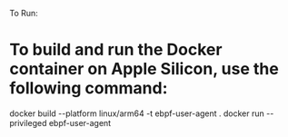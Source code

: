 To Run: 

# To build and run the Docker container on Apple Silicon, use the following command:
docker build --platform linux/arm64 -t ebpf-user-agent .
docker run --privileged ebpf-user-agent